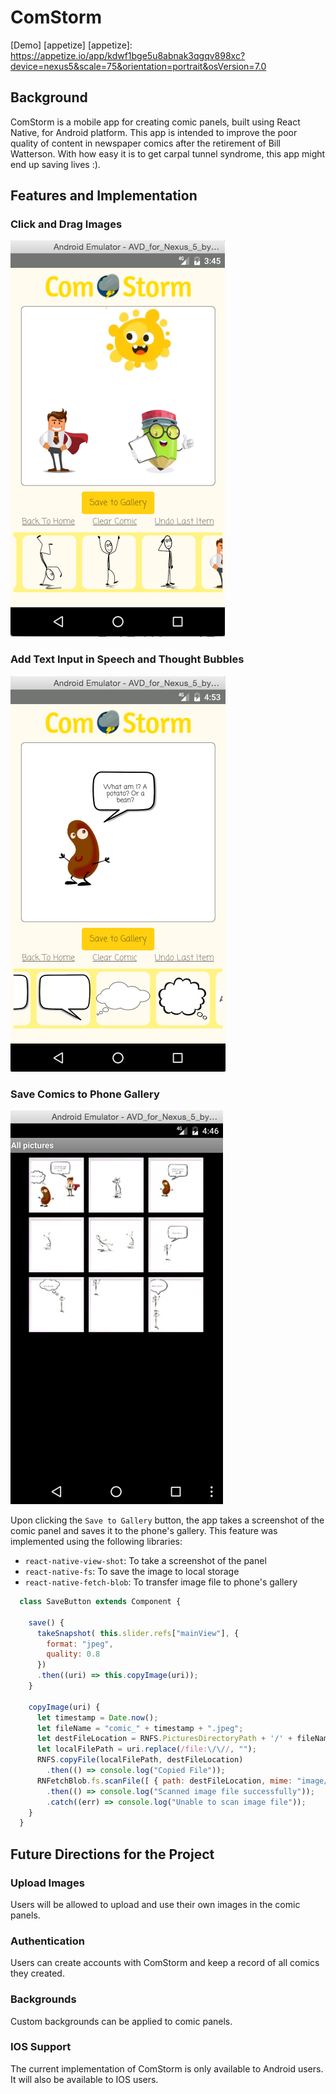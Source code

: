 # ComStorm

[Demo] [appetize]
[appetize]: https://appetize.io/app/kdwf1bge5u8abnak3qgqv898xc?device=nexus5&scale=75&orientation=portrait&osVersion=7.0

## Background

ComStorm is a mobile app for creating comic panels, built using React Native, for Android platform. This app is intended to improve the poor quality of content in newspaper comics after the retirement of Bill Watterson. With how easy it is to get carpal tunnel syndrome, this app might end up saving lives :).

## Features and Implementation

### Click and Drag Images

![drawing_box1](docs/screenshots/clickndrag.png)

### Add Text Input in Speech and Thought Bubbles

![drawing_box2](docs/screenshots/text_input.png)

### Save Comics to Phone Gallery

![gallery](docs/screenshots/gallery.png)

Upon clicking the `Save to Gallery` button, the app takes a screenshot of the comic panel and saves it to the phone's gallery. This feature was implemented using the following libraries:

- `react-native-view-shot`: To take a screenshot of the panel
- `react-native-fs`: To save the image to local storage
- `react-native-fetch-blob`: To transfer image file to phone's gallery

```javascript
  class SaveButton extends Component {

    save() {
      takeSnapshot( this.slider.refs["mainView"], {
        format: "jpeg",
        quality: 0.8
      })
      .then((uri) => this.copyImage(uri));
    }

    copyImage(uri) {
      let timestamp = Date.now();
      let fileName = "comic_" + timestamp + ".jpeg";
      let destFileLocation = RNFS.PicturesDirectoryPath + '/' + fileName;
      let localFilePath = uri.replace(/file:\/\//, "");
      RNFS.copyFile(localFilePath, destFileLocation)
        .then(() => console.log("Copied File"));
      RNFetchBlob.fs.scanFile([ { path: destFileLocation, mime: "image/jpeg" } ])
        .then(() => console.log("Scanned image file successfully"));
        .catch((err) => console.log("Unable to scan image file"));
    }
  }
```

## Future Directions for the Project

### Upload Images

Users will be allowed to upload and use their own images in the comic panels.

### Authentication

Users can create accounts with ComStorm and keep a record of all comics they created.

### Backgrounds

Custom backgrounds can be applied to comic panels.

### IOS Support

The current implementation of ComStorm is only available to Android users. It will also be available to IOS users.
